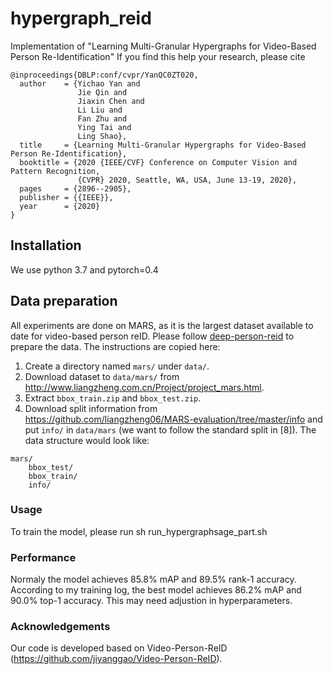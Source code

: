 # hypergraph_reid

Implementation of "Learning Multi-Granular Hypergraphs for Video-Based Person Re-Identification"
If you find this help your research, please cite

    @inproceedings{DBLP:conf/cvpr/YanQC0ZT020,
      author    = {Yichao Yan and
                   Jie Qin and
                   Jiaxin Chen and
                   Li Liu and
                   Fan Zhu and
                   Ying Tai and
                   Ling Shao},
      title     = {Learning Multi-Granular Hypergraphs for Video-Based Person Re-Identification},
      booktitle = {2020 {IEEE/CVF} Conference on Computer Vision and Pattern Recognition,
                   {CVPR} 2020, Seattle, WA, USA, June 13-19, 2020},
      pages     = {2896--2905},
      publisher = {{IEEE}},
      year      = {2020}
    }


## Installation
We use python 3.7 and pytorch=0.4

## Data preparation
All experiments are done on MARS, as it is the largest dataset available to date for video-based person reID. Please follow [deep-person-reid](https://github.com/KaiyangZhou/deep-person-reid) to prepare the data. The instructions are copied here: 

1. Create a directory named `mars/` under `data/`.
2. Download dataset to `data/mars/` from http://www.liangzheng.com.cn/Project/project_mars.html.
3. Extract `bbox_train.zip` and `bbox_test.zip`.
4. Download split information from https://github.com/liangzheng06/MARS-evaluation/tree/master/info and put `info/` in `data/mars` (we want to follow the standard split in [8]). The data structure would look like:
```
mars/
    bbox_test/
    bbox_train/
    info/
```

### Usage
To train the model, please run
sh run_hypergraphsage_part.sh

### Performance
Normaly the model achieves 85.8%  mAP and 89.5% rank-1 accuracy. According to my training log, the best model achieves 86.2% mAP and 90.0% top-1 accuracy. This may need adjustion in hyperparameters.

### Acknowledgements
Our code is developed based on Video-Person-ReID (https://github.com/jiyanggao/Video-Person-ReID). 
